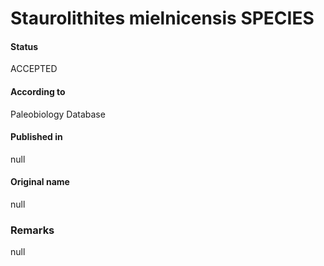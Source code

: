 Staurolithites mielnicensis SPECIES
=======

#### Status
ACCEPTED

#### According to
Paleobiology Database

#### Published in
null

#### Original name
null

### Remarks
null